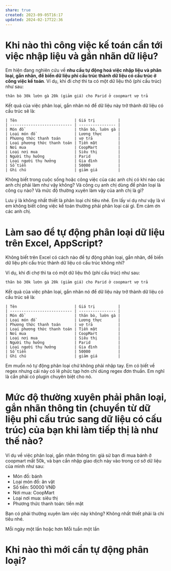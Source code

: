 ```yaml
---
share: true
created: 2023-09-05T16:17
updated: 2024-02-17T22:36
---
```


# Khi nào thì công việc kế toán cần tới việc nhập liệu và gắn nhãn dữ liệu?
Em hiện đang nghiên cứu về **nhu cầu tự động hoá việc nhập liệu và phân loại, gắn nhãn, để biến dữ liệu phi cấu trúc thành dữ liệu có cấu trúc ở công việc kế toán**. Ví dụ, khi đi chợ thì ta có một dữ liệu thô (phi cấu trúc) như sau:
```**
thăn bò 30k lườn gà 20k (giảm giá) cho Parid ở coopmart vợ trả
```
Kết quả của việc phân loại, gắn nhãn nó để dữ liệu này trở thành dữ liệu có cấu trúc sẽ là:
```
| Tên                         | Giá trị          |
| --------------------------- | ---------------- |
| Món đồ                      | thăn bò, lườn gà |
| Loại món đồ                 | Lương thực       |
| Phương thức thanh toán      | vợ trả           |
| Loại phương thức thanh toán | Tiền mặt         |
| Nơi mua                     | CoopMart         |
| Loại nơi mua                | Siêu thị         |
| Người thụ hưởng             | Parid            |
| Loại người thụ hưởng        | Gia đình         |
| Số tiền                     | 50000            |
| Ghi chú                     | giảm giá         |
```

Không biết trong cuộc sống hoặc công việc của các anh chị có khi nào các anh chị phải làm như vậy không? Và công cụ anh chị dùng để phân loại là công cụ nào? Và mức độ thường xuyên làm vậy của anh chị là gì?

Lưu ý là không nhất thiết là phân loại chi tiêu nhé. Em lấy ví dụ như vậy là vì em không biết công việc kế toán thường phải phân loại cái gì. Em cảm ơn các anh chị.

# Làm sao để tự động phân loại dữ liệu trên Excel, AppScript?
Không biết trên Excel có cách nào để tự động phân loại, gắn nhãn, để biến dữ liệu phi cấu trúc thành dữ liệu có cấu trúc không nhỉ?

Ví dụ, khi đi chợ thì ta có một dữ liệu thô (phi cấu trúc) như sau:
```
thăn bò 30k lườn gà 20k (giảm giá) cho Parid ở coopmart vợ trả
```

Kết quả của việc phân loại, gắn nhãn nó để dữ liệu này trở thành dữ liệu có cấu trúc sẽ là:
```
| Tên                         | Giá trị          |
| --------------------------- | ---------------- |
| Món đồ                      | thăn bò, lườn gà |
| Loại món đồ                 | Lương thực       |
| Phương thức thanh toán      | vợ trả           |
| Loại phương thức thanh toán | Tiền mặt         |
| Nơi mua                     | CoopMart         |
| Loại nơi mua                | Siêu thị         |
| Người thụ hưởng             | Parid            |
| Loại người thụ hưởng        | Gia đình         |
| Số tiền                     | 50000            |
| Ghi chú                     | giảm giá         |
```
Em muốn nó tự động phân loại chứ không phải nhập tay. Em có biết về regex nhưng cái này có lẽ phức tạp hơn chỉ dùng regex đơn thuần. Em nghĩ là cần phải có plugin chuyên biệt cho nó.

# Mức độ thường xuyên phải phân loại, gắn nhãn thông tin (chuyển từ dữ liệu phi cấu trúc sang dữ liệu có cấu trúc) của bạn khi làm tiếp thị là như thế nào?

Ví dụ về việc phân loại, gắn nhãn thông tin: giả sử bạn đi mua bánh ở coopmart mất 50k, và bạn cần nhập giao dịch này vào trong cơ sở dữ liệu của mình như sau:

- Món đồ: bánh
- Loại món đồ: ăn vặt
- Số tiền: 50000 VNĐ
- Nơi mua: CoopMart
- Loại nơi mua: siêu thị
- Phương thức thanh toán: tiền mặt

Bạn có phải thường xuyên làm việc này không? Không nhất thiết phải là chi tiêu nhé.

Mỗi ngày một lần hoặc hơn
Mỗi tuần một lần

# Khi nào thì mới cần tự động phân loại?
